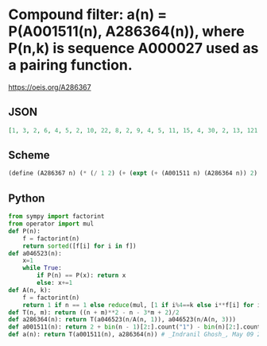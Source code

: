 # Compound filter: a\(n\) \= P\(A001511\(n\), A286364\(n\)\), where P\(n,k\) is sequence A000027 used as a pairing function\.
https://oeis.org/A286367
## JSON
```JSON
[1, 3, 2, 6, 4, 5, 2, 10, 22, 8, 2, 9, 4, 5, 11, 15, 4, 30, 2, 13, 121, 5, 2, 14, 46, 8, 407, 9, 4, 17, 2, 21, 121, 8, 11, 39, 4, 5, 11, 19, 4, 138, 2, 9, 67, 5, 2, 20, 22, 57, 11, 13, 4, 437, 11, 14, 121, 8, 2, 24, 4, 5, 2212, 28, 211, 138, 2, 13, 121, 17, 2, 49, 4, 8, 92, 9, 121, 17, 2, 26, 7261, 8, 2, 156, 211, 5, 11, 14, 4, 80, 11, 9, 121, 5, 11, 27, 4, 30]
```
## Scheme
```Scheme
(define (A286367 n) (* (/ 1 2) (+ (expt (+ (A001511 n) (A286364 n)) 2) (- (A001511 n)) (- (* 3 (A286364 n))) 2)))
```
## Python
```Python
from sympy import factorint
from operator import mul
def P(n):
    f = factorint(n)
    return sorted([f[i] for i in f])
def a046523(n):
    x=1
    while True:
        if P(n) == P(x): return x
        else: x+=1
def A(n, k):
    f = factorint(n)
    return 1 if n == 1 else reduce(mul, [1 if i%4==k else i**f[i] for i in f])
def T(n, m): return ((n + m)**2 - n - 3*m + 2)/2
def a286364(n): return T(a046523(n/A(n, 1)), a046523(n/A(n, 3)))
def a001511(n): return 2 + bin(n - 1)[2:].count("1") - bin(n)[2:].count("1")
def a(n): return T(a001511(n), a286364(n)) # _Indranil Ghosh_, May 09 2017
```
